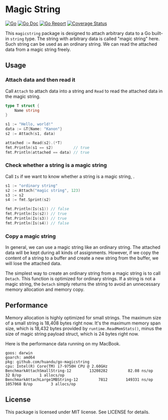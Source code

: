 # Magic String

[![Go](https://github.com/huandu/go-magicstring/workflows/Go/badge.svg)](https://github.com/huandu/go-magicstring/actions)
[![Go Doc](https://godoc.org/github.com/huandu/go-magicstring?status.svg)](https://pkg.go.dev/github.com/huandu/go-magicstring)
[![Go Report](https://goreportcard.com/badge/github.com/huandu/go-magicstring)](https://goreportcard.com/report/github.com/huandu/go-magicstring)
[![Coverage Status](https://coveralls.io/repos/github/huandu/go-magicstring/badge.svg?branch=master)](https://coveralls.io/github/huandu/go-magicstring?branch=master)

This `magicstring` package is designed to attach arbitrary data to a Go built-in `string` type. The string with arbitrary data is called "magic string" here. Such string can be used as an ordinary string. We can read the attached data from a magic string freely.

## Usage

### Attach data and then read it

Call `Attach` to attach data into a string and `Read` to read the attached data in the magic string.

```go
type T struct {
    Name string
}

s1 := "Hello, world!"
data := &T{Name: "Kanon"}
s2 := Attach(s1, data)

attached := Read(s2).(*T)
fmt.Println(s1 == s2)         // true
fmt.Println(attached == data) // true
```

### Check whether a string is a magic string

Call `Is` if we want to know whether a string is a magic string, .

```go
s1 := "ordinary string"
s2 := Attach("magic string", 123)
s3 := s2
s4 := fmt.Sprint(s2)

fmt.Println(Is(s1)) // false
fmt.Println(Is(s2)) // true
fmt.Println(Is(s3)) // true
fmt.Println(Is(s4)) // false
```

### Copy a magic string

In general, we can use a magic string like an ordinary string. The attached data will be kept during all kinds of assignments. However, if we copy the content of a string to a buffer and create a new string from the buffer, we will lose the attached data.

The simplest way to create an ordinary string from a magic string is to call `Detach`. This function is optimized for ordinary strings. If a string is not a magic string, the `Detach` simply returns the string to avoid an unnecessary memory allocation and memory copy.

## Performance

Memory allocation is highly optimized for small strings. The maximum size of a small string is 18,408 bytes right now. It's the maximum memory span size, which is 18,432 bytes provided by `runtime.ReadMemStats()`, minus the size of magic string payload struct, which is 24 bytes right now.

Here is the performance data running on my MacBook.

```text
goos: darwin
goarch: amd64
pkg: github.com/huandu/go-magicstring
cpu: Intel(R) Core(TM) i7-9750H CPU @ 2.60GHz
BenchmarkAttachSmallString-12        13208282         82.08 ns/op       32 B/op        1 allocs/op
BenchmarkAttachLarge1MBString-12         7812        149331 ns/op  1057068 B/op        3 allocs/op
```

## License

This package is licensed under MIT license. See LICENSE for details.
